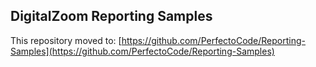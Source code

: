 ## DigitalZoom Reporting Samples

This repository moved to: [https://github.com/PerfectoCode/Reporting-Samples](https://github.com/PerfectoCode/Reporting-Samples)
